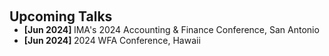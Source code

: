  
<h2 id="talks" style="margin: 2px 0px 0px;"> <br> 
<br> Upcoming Talks </h2>

<ul style="margin:0 0 5px;">
 <li><autocolor> <strong> [Jun 2024] </strong>  IMA's 2024 Accounting & Finance Conference, San Antonio  </autocolor></li>
<li><autocolor> <strong> [Jun 2024] </strong>  2024 WFA Conference, Hawaii  </autocolor></li>
</ul>
